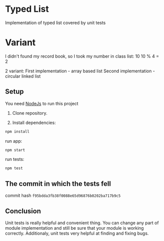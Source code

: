 # Typed List
Implementation of typed list covered by unit tests

# Variant

I didn't found my record book, so I took my number in class list: 10 
10 % 4 = 2

2 variant:
First implementation - array based list
Second implementation - circular linked list

## Setup

You need [NodeJs](https://nodejs.org/en/download/) to run this project

1. Clone repository.

2. Install dependencies:
```bash
npm install
```

run app: 
```bash
npm start 
```

run tests:
```bash
npm test
```

## The commit in which the tests fell

commit hash ```f95bdda3fb38f0088e65d96876b0202ba717b9c5```

## Conclusion

Unit tests is really helpful and convenient thing. You can change any part of module implementation and still be sure that your module is working correctly. Additionaly, unit tests very helpful at finding and fixing bugs.